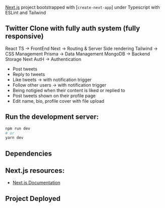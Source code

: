 [Next.js](https://nextjs.org/) project bootstrapped with [`create-next-app`] under Typescript with ESLint and Tailwind

## Twitter Clone with fully auth system (fully responsive)

React TS -> FrontEnd
Next -> Routing & Server Side rendering
Tailwind -> CSS Management
Prisma -> Data Management
MongoDB -> Backend Storage
Next AutH ->  Authentication

- Post tweets
- Reply to tweets
- Like tweets -> with notification trigger
- Follow other users -> with notification trigger
- Being notigied when their content is liked or replied to
- Post tweets shown on their profile page
- Edit name, bio, profile cover with file upload

## Run the development server:

```bash
npm run dev
# or
yarn dev
```

## Dependencies


## Next.js resources:

- [Next.js Documentation](https://nextjs.org/docs)

## Project Deployed




